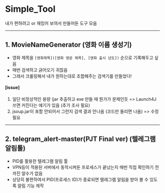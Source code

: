 # Simple_Tool
내가 편하려고 or 재밌어 보여서 만들어둔 도구 모음

---
## 1. MovieNameGenerator (영화 이름 생성기)
- 영화 제목을 `[영화제목]([영화 영문 제목], [영화 출시 년도])` 순으로 기록해두고 싶음
- 매번 검색하고 긁어오기 귀찮음
- 그래서 크롤링해서 내가 원하는대로 조합해주는 검색기를 만들었다!

#### [issue]
1. 일단 비정상적인 용량 (jar 추출하고 exe 만들 때 뭔가가 문제인듯 
    => Launch4J 쓰면 커진다는 얘기가 있음 (추가 조사 필요)
2. jsoup.jar이 포함 안되어서 그런지 검색 결과 안나옴 (코드만 돌리면 나옴)
    => 수정 필요

---
## 2. telegram_alert-master(PJT Final ver) (텔레그램 알림툴)
- PID를 활용한 텔레그램 알림 툴
- VPN등이 적용된 서버에서 동작시켜둔 프로세스가 끝났는지 매번 직접 확인하기 전까진 알수가 없음
- 상당히 불편하여서 PID(프로세스 ID)가 종료되면 텔레그램 알림을 받아 볼 수 있도록 알림 기능 제작